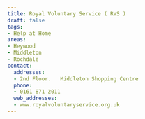 ```yaml
---
title: Royal Voluntary Service ( RVS )
draft: false
tags:
- Help at Home
areas:
- Heywood
- Middleton
- Rochdale
contact:
  addresses:
  - 2nd Floor.   Middleton Shopping Centre
  phone:
  - 0161 871 2011
  web_addresses:
  - www.royalvoluntaryservice.org.uk
---
```


